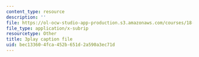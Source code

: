 ```yaml
---
content_type: resource
description: ''
file: https://ol-ocw-studio-app-production.s3.amazonaws.com/courses/18-06sc-linear-algebra-fall-2011/bec133604fca452b651d2a590a3ec71d_HEQuN0QELSQ.srt
file_type: application/x-subrip
resourcetype: Other
title: 3play caption file
uid: bec13360-4fca-452b-651d-2a590a3ec71d
---
```

